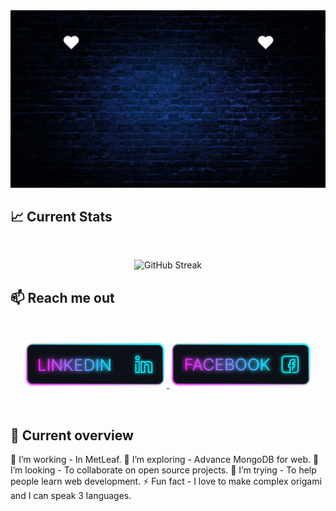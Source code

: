 <a href="https://www.facebook.com/mirhussainmurtaza/">
<img src="https://raw.githubusercontent.com/tonmoy-free/tonmoy-free/refs/heads/main/TonmoyCard.gif" />
</a>

## :chart_with_upwards_trend: Current Stats

<br />
<p align="center">
  <img src="https://github-readme-streak-stats.herokuapp.com?user=tonmoy-free&theme=gruvbox" alt="GitHub Streak" />
</p>


## :mailbox: Reach me out

<br />

<p align="center">
  <a href="https://www.linkedin.com/in/md-tonmoy-khan-ab9080183/">
    <img height="75" src=" https://raw.githubusercontent.com/tonmoy-free/tonmoy-free/refs/heads/main/Linkedin%20(1).png" alt="LinkedIn">
  </a>
  <a href=" https://www.facebook.com/md.tonmoy.khan.132489">
    <img height="75" src=" https://raw.githubusercontent.com/tonmoy-free/tonmoy-free/refs/heads/main/Facebook.png" alt="Facebook">
  </a>
</p>

<br />





## :eyes: Current overview

 🔭 I’m working - In MetLeaf. 
 🌱 I’m exploring - Advance MongoDB for web. 
 👯 I’m looking - To collaborate on open source projects. 
 🤔 I’m trying - To help people learn web development. 
 ⚡ Fun fact - I love to make complex origami and I can speak 3 languages.


